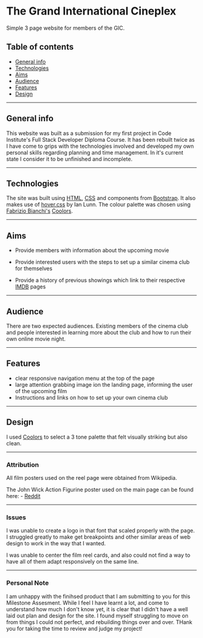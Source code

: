 # The Grand International Cineplex

Simple 3 page website for members of the GIC.

## Table of contents
* [General info](#general-info)
* [Technologies](#technologies)
* [Aims](#aims)
* [Audience](#audience)
* [Features](#features)
* [Design](#design)


---

## General info
This website was built as a submission for my first project in Code Institute's Full Stack Developer Diploma Course. It has been rebuilt twice as I have come to grips with the technologies involved and developed my own personal skills regarding planning and time management. In it's current state I consider it to be unfinished and incomplete.

---

## Technologies
The site was built using [HTML](https://en.wikipedia.org/wiki/HTML), [CSS](https://en.wikipedia.org/wiki/CSS) and components from [Bootstrap](https://getbootstrap.com/). It also makes use of [hover.css](https://ianlunn.github.io/Hover/) by Ian Lunn. The colour palette was chosen using [Fabrizio Bianchi's](fabrizio.io) [Coolors](https://coolors.co).

---

## Aims

- Provide members with information about the upcoming movie

- Provide interested users with the steps to set up a similar cinema club for themselves

- Provide a history of previous showings which link to their respective [IMDB](https://www.imdb.com/) pages

---

## Audience

There are two expected audiences. Existing members of the cinema club and people interested in learning more about the club and how to run their own online movie night.

---

## Features

- clear responsive navigation menu at the top of the page
- large attention grabbing image ion the landing page, informing the user of the upcoming film
- Instructions and links on how to set up your own cinema club

---

## Design

I used [Coolors](https://coolors.co) to select a 3 tone palette that felt visually striking but also clean.

---


### Attribution

All film posters used on the reel page were obtained from Wikipedia.

The John Wick Action Figurine poster used on the main page can be found here: - [Reddit](https://www.reddit.com/r/ActionFigures/comments/d3hssl/recreated_the_john_wick_2_poster_hope_you_all/)

---

### Issues

I was unable to create a logo in that font that scaled properly with the page. I struggled greatly to make get breakpoints and other similar areas of web design to work in the way that I wanted.

I was unable to center the film reel cards, and also could not find a way to have all of them adapt responsively on the same line.

---

### Personal Note

I am unhappy with the finihsed product that I am submitting to you for this Milestone Assesment. While I feel I have learnt a lot, and come to understand how much I don't know yet, it is clear that I didn't have a well laid out plan and design for the site. I found myself struggling to move on from things I could not perfect, and rebuilding things over and over. THank you for taking the time to review and judge my project!
